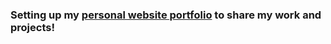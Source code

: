 ### Setting up my [personal website portfolio](https://www.safasajid.me/) to share my work and projects!
